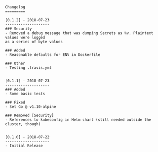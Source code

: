 	Changelog
	=========

	[0.1.2] - 2018-07-23
	--------------------
	### Security
	- Removed a debug message that was dumping Secrets as %v. Plaintext values were logged
	as a series of byte values

	### Added
	- Reasonable defaults for ENV in Dockerfile
	
	### Other
	- Testing .travis.yml


	[0.1.1] - 2018-07-23
	--------------------
	### Added
	- Some basic tests

	### Fixed
	- Set Go @ v1.10-alpine

	### Removed [Security]
	- References to kubeconfig in Helm chart (still needed outside the cluster, though)


	[0.1.0] - 2018-07-22
	--------------------
	- Initial Release
